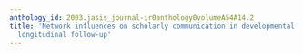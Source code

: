 ```yaml
---
anthology_id: 2003.jasis_journal-ir0anthology0volumeA54A14.2
title: 'Network influences on scholarly communication in developmental dyslexia: A
  longitudinal follow-up'
---
```

